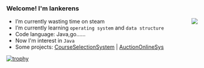 ### Welcome! I'm lankerens 

<a href="https://github.com/lankerens">
  <img align="right" src="https://github-readme-stats.vercel.app/api?username=lankerens&show_icons=true&count_private=true&hide=issues&hide_title=true" />
</a>

-  I’m currently wasting time on steam
-  I’m currently learning `operating system` and `data structure`
-  Code language: Java,go......
-  Now I'm interest in `Java`
-  Some projects: [CourseSelectionSystem](https://github.com/lankerens/CourseSelectionSystem) | [AuctionOnlineSys](https://github.com/lankerens/AuctionOnlineSys) 

  [![trophy](https://github-profile-trophy.vercel.app/?username=lankerens)](https://github.com/lankerens)

 
